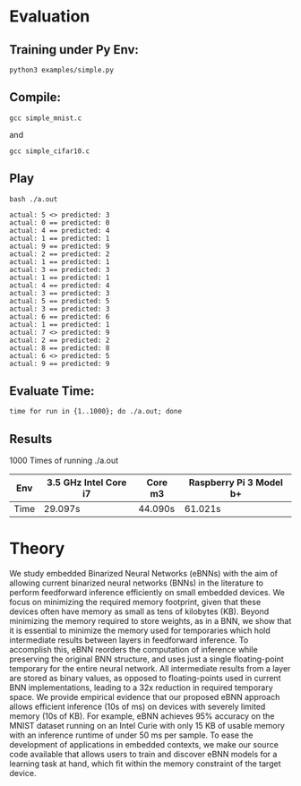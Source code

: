 # Evaluation

## Training under Py Env:
`python3 examples/simple.py`

## Compile:
`gcc simple_mnist.c`

and

`gcc simple_cifar10.c`

## Play
```
bash ./a.out

actual: 5 <> predicted: 3
actual: 0 == predicted: 0
actual: 4 == predicted: 4
actual: 1 == predicted: 1
actual: 9 == predicted: 9
actual: 2 == predicted: 2
actual: 1 == predicted: 1
actual: 3 == predicted: 3
actual: 1 == predicted: 1
actual: 4 == predicted: 4
actual: 3 == predicted: 3
actual: 5 == predicted: 5
actual: 3 == predicted: 3
actual: 6 == predicted: 6
actual: 1 == predicted: 1
actual: 7 <> predicted: 9
actual: 2 == predicted: 2
actual: 8 == predicted: 8
actual: 6 <> predicted: 5
actual: 9 == predicted: 9
```

## Evaluate Time:
`time for run in {1..1000}; do ./a.out; done`

## Results

1000 Times of running ./a.out

| Env  | 3.5 GHz Intel Core i7 | Core m3 | Raspberry Pi 3 Model b+ |
|------|-----------------------|---------|-------------------------|
| Time | 29.097s               | 44.090s | 61.021s                 |

# Theory

We study embedded Binarized Neural Networks (eBNNs) with the aim of allowing current binarized neural networks (BNNs) in the literature to perform feedforward inference efficiently on small embedded devices. We focus on minimizing the required memory footprint, given that these devices often have memory as small as tens of kilobytes (KB). Beyond minimizing the memory required to store weights, as in a BNN, we show that it is essential to minimize the memory used for temporaries which hold intermediate results between layers in feedforward inference. To accomplish this, eBNN reorders the computation of inference while preserving the original BNN structure, and uses just a single floating-point temporary for the entire neural network. All intermediate results from a layer are stored as binary values, as opposed to floating-points used in current BNN implementations, leading to a 32x reduction in required temporary space. We provide empirical evidence that our proposed eBNN approach allows efficient inference (10s of ms) on devices with severely limited memory (10s of KB). For example, eBNN achieves 95\% accuracy on the MNIST dataset running on an Intel Curie with only 15 KB of usable memory with an inference runtime of under 50 ms per sample. To ease the development of applications in embedded contexts, we make our source code available that allows users to train and discover eBNN models for a learning task at hand, which fit within the memory constraint of the target device.
